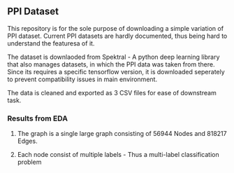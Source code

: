 ## PPI Dataset 

This repository is for the sole purpose of downloading a simple variation of PPI dataset. Current PPI datasets are hardly documented, thus being hard to understand the featuresa of it. 

The dataset is downlaoded from Spektral - A python deep learning library that also manages datasets, in which the PPI data was taken from there. Since its requires a specific tensorflow version, it is downloaded seperately to prevent compatibility issues in main environment.

The data is cleaned and exported as 3 CSV files for ease of downstream task. 

### Results from EDA 
1. The graph is a single large graph consisting of 56944 Nodes and 818217 Edges.

2. Each node consist of multiple labels - Thus a multi-label classification problem 
